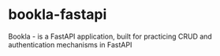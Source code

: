 # bookla-fastapi
Bookla - is a FastAPI application, built for practicing CRUD and authentication mechanisms in FastAPI
